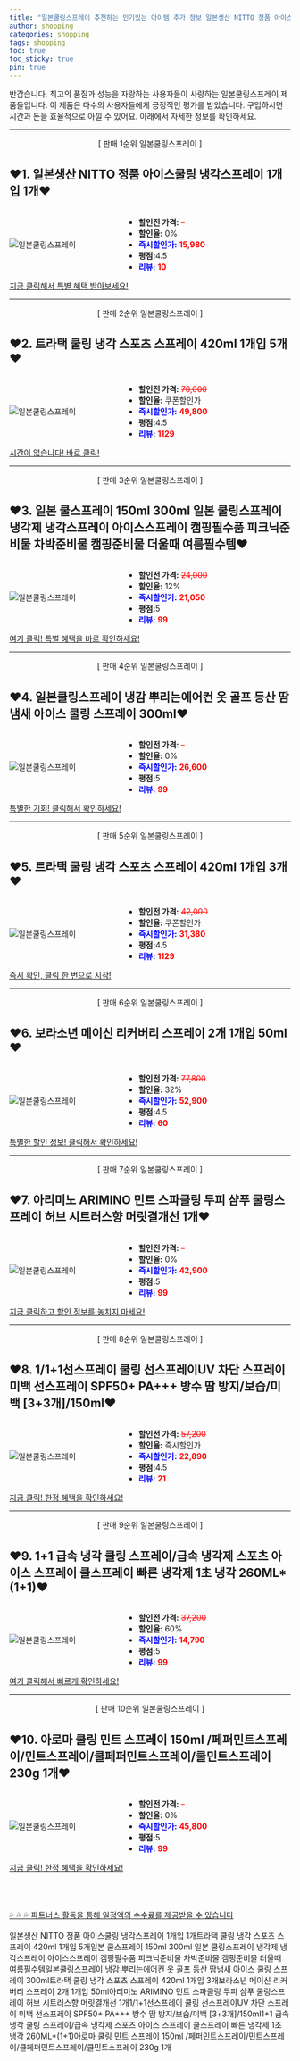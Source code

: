 ```yaml
---
title: "일본쿨링스프레이 추천하는 인기있는 아이템 추가 정보 일본생산 NITTO 정품 아이스쿨링 냉각스프레이"
author: shopping
categories: shopping
tags: shopping
toc: true
toc_sticky: true
pin: true
---
```

반갑습니다. 최고의 품질과 성능을 자랑하는 사용자들이 사랑하는 일본쿨링스프레이 제품들입니다. 이 제품은 다수의 사용자들에게 긍정적인 평가를 받았습니다. 구입하시면 시간과 돈을 효율적으로 아낄 수 있어요. 아래에서 자세한 정보를 확인하세요.

---
<p class="toplist" style="margin: 0 auto; display: block; width: fit-content;">[ 판매 1순위 일본쿨링스프레이 ]</p>

<h2><strong>❤️1. 일본생산 NITTO 정품 아이스쿨링 냉각스프레이 1개입 1개❤️</strong></h2>

<div style="display: flex; align-items: center;">
    <div style="flex: 0.4;">
        <img src="https://thumbnail7.coupangcdn.com/thumbnails/remote/230x230ex/image/vendor_inventory/bbde/8723a5213bd43e5e011a3f365811f48763ba5ae43b1fb8a13df4f354eaad.png" alt="일본쿨링스프레이" style="max-width: 100%;">
    </div>
    <div style="flex: 0.6; margin-left: 10px;">
        <ul>
            <li><strong>할인전 가격:</strong> <del style="color: red;">-</del></li>
            <li><strong>할인율:</strong> 0%</li>
            <li><span style='color:blue'><strong>즉시할인가:</strong></span> <span style='color:red'><strong>15,980</strong></span></li>
            <li><strong>평점:</strong>4.5</li>
            <li><span style='color:blue'><strong>리뷰:</strong></span> <span style='color:red'><strong>10</strong></span></li>
        </ul>
    </div>
</div>
<div class="center">
    <a href="https://selin100587001.github.io?lptag=AF9450613&subid=githubio&pageKey=48792058&traceid=V0-153&itemId=172643835&vendorItemId=74054022058" class="myButton">
        지금 클릭해서 특별 혜택 받아보세요!
    </a>
</div>


---
<p class="toplist" style="margin: 0 auto; display: block; width: fit-content;">[ 판매 2순위 일본쿨링스프레이 ]</p>

<h2><strong>❤️2. 트라택 쿨링 냉각 스포츠 스프레이 420ml 1개입 5개❤️</strong></h2>

<div style="display: flex; align-items: center;">
    <div style="flex: 0.4;">
        <img src="https://thumbnail6.coupangcdn.com/thumbnails/remote/230x230ex/image/retail/images/e21d6955-f468-4caa-8cc6-7889c6073b9b3904018706952034645.png" alt="일본쿨링스프레이" style="max-width: 100%;">
    </div>
    <div style="flex: 0.6; margin-left: 10px;">
        <ul>
            <li><strong>할인전 가격:</strong> <del style="color: red;">70,000</del></li>
            <li><strong>할인율:</strong> 쿠폰할인가</li>
            <li><span style='color:blue'><strong>즉시할인가:</strong></span> <span style='color:red'><strong>49,800</strong></span></li>
            <li><strong>평점:</strong>4.5</li>
            <li><span style='color:blue'><strong>리뷰:</strong></span> <span style='color:red'><strong>1129</strong></span></li>
        </ul>
    </div>
</div>
<div class="center">
    <a href="https://selin100587001.github.io?lptag=AF9450613&subid=githubio&pageKey=6743991702&traceid=V0-153&itemId=18764168823&vendorItemId=85895972650" class="myButton">
        시간이 없습니다! 바로 클릭!
    </a>
</div>


---
<p class="toplist" style="margin: 0 auto; display: block; width: fit-content;">[ 판매 3순위 일본쿨링스프레이 ]</p>

<h2><strong>❤️3. 일본 쿨스프레이 150ml 300ml 일본 쿨링스프레이 냉각제 냉각스프레이 아이스스프레이 캠핑필수품 피크닉준비물 차박준비물 캠핑준비물 더울때 여름필수템❤️</strong></h2>

<div style="display: flex; align-items: center;">
    <div style="flex: 0.4;">
        <img src="https://thumbnail9.coupangcdn.com/thumbnails/remote/230x230ex/image/vendor_inventory/c947/9c2dd752219b4c3595ccbc6d31f61bb4b51ea67f31adaa1f7ebabf5db53d.jpg" alt="일본쿨링스프레이" style="max-width: 100%;">
    </div>
    <div style="flex: 0.6; margin-left: 10px;">
        <ul>
            <li><strong>할인전 가격:</strong> <del style="color: red;">24,000</del></li>
            <li><strong>할인율:</strong> 12%</li>
            <li><span style='color:blue'><strong>즉시할인가:</strong></span> <span style='color:red'><strong>21,050</strong></span></li>
            <li><strong>평점:</strong>5</li>
            <li><span style='color:blue'><strong>리뷰:</strong></span> <span style='color:red'><strong>99</strong></span></li>
        </ul>
    </div>
</div>
<div class="center">
    <a href="https://selin100587001.github.io?lptag=AF9450613&subid=githubio&pageKey=8157542547&traceid=V0-153&itemId=23243222981&vendorItemId=90275643963" class="myButton">
        여기 클릭! 특별 혜택을 바로 확인하세요!
    </a>
</div>


---
<p class="toplist" style="margin: 0 auto; display: block; width: fit-content;">[ 판매 4순위 일본쿨링스프레이 ]</p>

<h2><strong>❤️4. 일본쿨링스프레이 냉감 뿌리는에어컨 옷 골프 등산 땀냄새 아이스 쿨링 스프레이 300ml❤️</strong></h2>

<div style="display: flex; align-items: center;">
    <div style="flex: 0.4;">
        <img src="https://thumbnail7.coupangcdn.com/thumbnails/remote/230x230ex/image/vendor_inventory/47b2/2c4dc2253b1979b00c3607ba246b4e10cf6d824db6718d263654b3492adc.jpeg" alt="일본쿨링스프레이" style="max-width: 100%;">
    </div>
    <div style="flex: 0.6; margin-left: 10px;">
        <ul>
            <li><strong>할인전 가격:</strong> <del style="color: red;">-</del></li>
            <li><strong>할인율:</strong> 0%</li>
            <li><span style='color:blue'><strong>즉시할인가:</strong></span> <span style='color:red'><strong>26,600</strong></span></li>
            <li><strong>평점:</strong>5</li>
            <li><span style='color:blue'><strong>리뷰:</strong></span> <span style='color:red'><strong>99</strong></span></li>
        </ul>
    </div>
</div>
<div class="center">
    <a href="https://selin100587001.github.io?lptag=AF9450613&subid=githubio&pageKey=8162166962&traceid=V0-153&itemId=23272806797&vendorItemId=90305117758" class="myButton">
        특별한 기회! 클릭해서 확인하세요!
    </a>
</div>


---
<p class="toplist" style="margin: 0 auto; display: block; width: fit-content;">[ 판매 5순위 일본쿨링스프레이 ]</p>

<h2><strong>❤️5. 트라택 쿨링 냉각 스포츠 스프레이 420ml 1개입 3개❤️</strong></h2>

<div style="display: flex; align-items: center;">
    <div style="flex: 0.4;">
        <img src="https://thumbnail9.coupangcdn.com/thumbnails/remote/230x230ex/image/retail/images/1025490e-6933-4810-a074-e77ab63187b61629051733791649893.png" alt="일본쿨링스프레이" style="max-width: 100%;">
    </div>
    <div style="flex: 0.6; margin-left: 10px;">
        <ul>
            <li><strong>할인전 가격:</strong> <del style="color: red;">42,000</del></li>
            <li><strong>할인율:</strong> 쿠폰할인가</li>
            <li><span style='color:blue'><strong>즉시할인가:</strong></span> <span style='color:red'><strong>31,380</strong></span></li>
            <li><strong>평점:</strong>4.5</li>
            <li><span style='color:blue'><strong>리뷰:</strong></span> <span style='color:red'><strong>1129</strong></span></li>
        </ul>
    </div>
</div>
<div class="center">
    <a href="https://selin100587001.github.io?lptag=AF9450613&subid=githubio&pageKey=6743991702&traceid=V0-153&itemId=18764168825&vendorItemId=85895972658" class="myButton">
        즉시 확인, 클릭 한 번으로 시작!
    </a>
</div>


---
<p class="toplist" style="margin: 0 auto; display: block; width: fit-content;">[ 판매 6순위 일본쿨링스프레이 ]</p>

<h2><strong>❤️6. 보라소년 메이신 리커버리 스프레이 2개 1개입 50ml❤️</strong></h2>

<div style="display: flex; align-items: center;">
    <div style="flex: 0.4;">
        <img src="https://thumbnail7.coupangcdn.com/thumbnails/remote/230x230ex/image/vendor_inventory/8fac/488f4756d835a0e3f0e6bb5193ca09fc4a5dc3250b569daac3e90509df94.jpg" alt="일본쿨링스프레이" style="max-width: 100%;">
    </div>
    <div style="flex: 0.6; margin-left: 10px;">
        <ul>
            <li><strong>할인전 가격:</strong> <del style="color: red;">77,800</del></li>
            <li><strong>할인율:</strong> 32%</li>
            <li><span style='color:blue'><strong>즉시할인가:</strong></span> <span style='color:red'><strong>52,900</strong></span></li>
            <li><strong>평점:</strong>4.5</li>
            <li><span style='color:blue'><strong>리뷰:</strong></span> <span style='color:red'><strong>60</strong></span></li>
        </ul>
    </div>
</div>
<div class="center">
    <a href="https://selin100587001.github.io?lptag=AF9450613&subid=githubio&pageKey=8247994779&traceid=V0-153&itemId=23741549074&vendorItemId=89153950831" class="myButton">
        특별한 할인 정보! 클릭해서 확인하세요!
    </a>
</div>


---
<p class="toplist" style="margin: 0 auto; display: block; width: fit-content;">[ 판매 7순위 일본쿨링스프레이 ]</p>

<h2><strong>❤️7. 아리미노 ARIMINO 민트 스파클링 두피 샴푸 쿨링스프레이 허브 시트러스향 머릿결개선 1개❤️</strong></h2>

<div style="display: flex; align-items: center;">
    <div style="flex: 0.4;">
        <img src="https://thumbnail7.coupangcdn.com/thumbnails/remote/230x230ex/image/vendor_inventory/80d8/3d9f7ceb20bcde2063fd146151e387c3ad48d9d95eb3aab051a41fb7c1e5.jpg" alt="일본쿨링스프레이" style="max-width: 100%;">
    </div>
    <div style="flex: 0.6; margin-left: 10px;">
        <ul>
            <li><strong>할인전 가격:</strong> <del style="color: red;">-</del></li>
            <li><strong>할인율:</strong> 0%</li>
            <li><span style='color:blue'><strong>즉시할인가:</strong></span> <span style='color:red'><strong>42,900</strong></span></li>
            <li><strong>평점:</strong>5</li>
            <li><span style='color:blue'><strong>리뷰:</strong></span> <span style='color:red'><strong>99</strong></span></li>
        </ul>
    </div>
</div>
<div class="center">
    <a href="https://selin100587001.github.io?lptag=AF9450613&subid=githubio&pageKey=6321704329&traceid=V0-153&itemId=13178828709&vendorItemId=80437438787" class="myButton">
        지금 클릭하고 할인 정보를 놓치지 마세요!
    </a>
</div>


---
<p class="toplist" style="margin: 0 auto; display: block; width: fit-content;">[ 판매 8순위 일본쿨링스프레이 ]</p>

<h2><strong>❤️8. 1/1+1선스프레이 쿨링 선스프레이UV 차단 스프레이 미백 선스프레이 SPF50+ PA+++ 방수 땀 방지/보습/미백 [3+3개]/150ml❤️</strong></h2>

<div style="display: flex; align-items: center;">
    <div style="flex: 0.4;">
        <img src="https://thumbnail6.coupangcdn.com/thumbnails/remote/230x230ex/image/vendor_inventory/36d5/550d78ea2a54b46d96f230c051c904f0289a3d973bcc8793a555ae20a219.png" alt="일본쿨링스프레이" style="max-width: 100%;">
    </div>
    <div style="flex: 0.6; margin-left: 10px;">
        <ul>
            <li><strong>할인전 가격:</strong> <del style="color: red;">57,200</del></li>
            <li><strong>할인율:</strong> 즉시할인가</li>
            <li><span style='color:blue'><strong>즉시할인가:</strong></span> <span style='color:red'><strong>22,890</strong></span></li>
            <li><strong>평점:</strong>4.5</li>
            <li><span style='color:blue'><strong>리뷰:</strong></span> <span style='color:red'><strong>21</strong></span></li>
        </ul>
    </div>
</div>
<div class="center">
    <a href="https://selin100587001.github.io?lptag=AF9450613&subid=githubio&pageKey=8098862145&traceid=V0-153&itemId=22893029232&vendorItemId=89927582166" class="myButton">
        지금 클릭! 한정 혜택을 확인하세요!
    </a>
</div>


---
<p class="toplist" style="margin: 0 auto; display: block; width: fit-content;">[ 판매 9순위 일본쿨링스프레이 ]</p>

<h2><strong>❤️9. 1+1 급속 냉각 쿨링 스프레이/급속 냉각제 스포츠 아이스 스프레이 쿨스프레이 빠른 냉각제 1초 냉각 260ML*(1+1)❤️</strong></h2>

<div style="display: flex; align-items: center;">
    <div style="flex: 0.4;">
        <img src="https://thumbnail7.coupangcdn.com/thumbnails/remote/230x230ex/image/vendor_inventory/af0c/2c57536204069ea2952b59c0efa85b8c40f4002e86eec1409d610b1bda2f.png" alt="일본쿨링스프레이" style="max-width: 100%;">
    </div>
    <div style="flex: 0.6; margin-left: 10px;">
        <ul>
            <li><strong>할인전 가격:</strong> <del style="color: red;">37,200</del></li>
            <li><strong>할인율:</strong> 60%</li>
            <li><span style='color:blue'><strong>즉시할인가:</strong></span> <span style='color:red'><strong>14,790</strong></span></li>
            <li><strong>평점:</strong>5</li>
            <li><span style='color:blue'><strong>리뷰:</strong></span> <span style='color:red'><strong>99</strong></span></li>
        </ul>
    </div>
</div>
<div class="center">
    <a href="https://selin100587001.github.io?lptag=AF9450613&subid=githubio&pageKey=8174521384&traceid=V0-153&itemId=23358533896&vendorItemId=90389059610" class="myButton">
        여기 클릭해서 빠르게 확인하세요!
    </a>
</div>


---
<p class="toplist" style="margin: 0 auto; display: block; width: fit-content;">[ 판매 10순위 일본쿨링스프레이 ]</p>

<h2><strong>❤️10. 아로마 쿨링 민트 스프레이 150ml /페퍼민트스프레이/민트스프레이/쿨페퍼민트스프레이/쿨민트스프레이 230g 1개❤️</strong></h2>

<div style="display: flex; align-items: center;">
    <div style="flex: 0.4;">
        <img src="https://thumbnail10.coupangcdn.com/thumbnails/remote/230x230ex/image/vendor_inventory/6711/0b2bbb2c462266645a03b678fe402dab1f9c90ae239c157cfbb868fab89f.jpg" alt="일본쿨링스프레이" style="max-width: 100%;">
    </div>
    <div style="flex: 0.6; margin-left: 10px;">
        <ul>
            <li><strong>할인전 가격:</strong> <del style="color: red;">-</del></li>
            <li><strong>할인율:</strong> 0%</li>
            <li><span style='color:blue'><strong>즉시할인가:</strong></span> <span style='color:red'><strong>45,800</strong></span></li>
            <li><strong>평점:</strong>5</li>
            <li><span style='color:blue'><strong>리뷰:</strong></span> <span style='color:red'><strong>99</strong></span></li>
        </ul>
    </div>
</div>
<div class="center">
    <a href="https://selin100587001.github.io?lptag=AF9450613&subid=githubio&pageKey=8169189275&traceid=V0-153&itemId=22262501098&vendorItemId=90204130989" class="myButton">
        지금 클릭! 한정 혜택을 확인하세요!
    </a>
</div>

<br><br><br>[💦 💦 💦 파트너스 활동을 통해 일정액의 수수료를 제공받을 수 있습니다](https://link.coupang.com/a/bcpT2c)<br><br>일본생산 NITTO 정품 아이스쿨링 냉각스프레이 1개입 1개트라택 쿨링 냉각 스포츠 스프레이 420ml 1개입 5개일본 쿨스프레이 150ml 300ml 일본 쿨링스프레이 냉각제 냉각스프레이 아이스스프레이 캠핑필수품 피크닉준비물 차박준비물 캠핑준비물 더울때 여름필수템일본쿨링스프레이 냉감 뿌리는에어컨 옷 골프 등산 땀냄새 아이스 쿨링 스프레이 300ml트라택 쿨링 냉각 스포츠 스프레이 420ml 1개입 3개보라소년 메이신 리커버리 스프레이 2개 1개입 50ml아리미노 ARIMINO 민트 스파클링 두피 샴푸 쿨링스프레이 허브 시트러스향 머릿결개선 1개1/1+1선스프레이 쿨링 선스프레이UV 차단 스프레이 미백 선스프레이 SPF50+ PA+++ 방수 땀 방지/보습/미백 [3+3개]/150ml1+1 급속 냉각 쿨링 스프레이/급속 냉각제 스포츠 아이스 스프레이 쿨스프레이 빠른 냉각제 1초 냉각 260ML*(1+1)아로마 쿨링 민트 스프레이 150ml /페퍼민트스프레이/민트스프레이/쿨페퍼민트스프레이/쿨민트스프레이 230g 1개